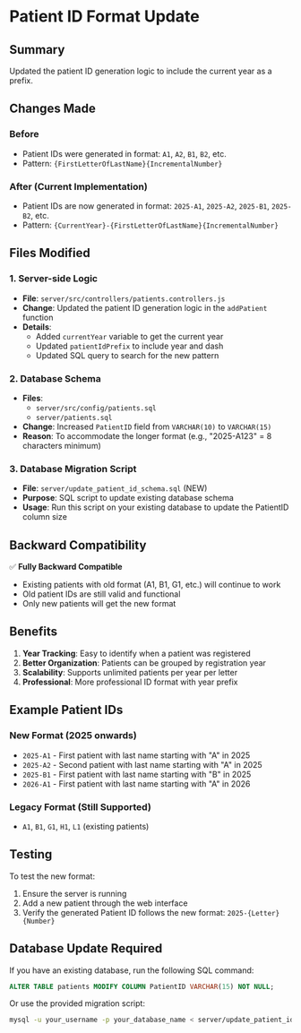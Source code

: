 # Patient ID Format Update

## Summary
Updated the patient ID generation logic to include the current year as a prefix.

## Changes Made

### Before
- Patient IDs were generated in format: `A1`, `A2`, `B1`, `B2`, etc.
- Pattern: `{FirstLetterOfLastName}{IncrementalNumber}`

### After (Current Implementation)
- Patient IDs are now generated in format: `2025-A1`, `2025-A2`, `2025-B1`, `2025-B2`, etc.
- Pattern: `{CurrentYear}-{FirstLetterOfLastName}{IncrementalNumber}`

## Files Modified

### 1. Server-side Logic
- **File**: `server/src/controllers/patients.controllers.js`
- **Change**: Updated the patient ID generation logic in the `addPatient` function
- **Details**: 
  - Added `currentYear` variable to get the current year
  - Updated `patientIdPrefix` to include year and dash
  - Updated SQL query to search for the new pattern

### 2. Database Schema
- **Files**: 
  - `server/src/config/patients.sql`
  - `server/patients.sql`
- **Change**: Increased `PatientID` field from `VARCHAR(10)` to `VARCHAR(15)`
- **Reason**: To accommodate the longer format (e.g., "2025-A123" = 8 characters minimum)

### 3. Database Migration Script
- **File**: `server/update_patient_id_schema.sql` (NEW)
- **Purpose**: SQL script to update existing database schema
- **Usage**: Run this script on your existing database to update the PatientID column size

## Backward Compatibility

✅ **Fully Backward Compatible**
- Existing patients with old format (A1, B1, G1, etc.) will continue to work
- Old patient IDs are still valid and functional
- Only new patients will get the new format

## Benefits

1. **Year Tracking**: Easy to identify when a patient was registered
2. **Better Organization**: Patients can be grouped by registration year
3. **Scalability**: Supports unlimited patients per year per letter
4. **Professional**: More professional ID format with year prefix

## Example Patient IDs

### New Format (2025 onwards)
- `2025-A1` - First patient with last name starting with "A" in 2025
- `2025-A2` - Second patient with last name starting with "A" in 2025
- `2025-B1` - First patient with last name starting with "B" in 2025
- `2026-A1` - First patient with last name starting with "A" in 2026

### Legacy Format (Still Supported)
- `A1`, `B1`, `G1`, `H1`, `L1` (existing patients)

## Testing

To test the new format:
1. Ensure the server is running
2. Add a new patient through the web interface
3. Verify the generated Patient ID follows the new format: `2025-{Letter}{Number}`

## Database Update Required

If you have an existing database, run the following SQL command:

```sql
ALTER TABLE patients MODIFY COLUMN PatientID VARCHAR(15) NOT NULL;
```

Or use the provided migration script:
```bash
mysql -u your_username -p your_database_name < server/update_patient_id_schema.sql
```
